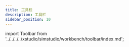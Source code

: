 ```yaml
---
title: 工具栏
description: 工具栏
sidebar_position: 10
---
```


import Toolbar from '../../../../xstudio/simstudio/workbench/toolbar/index.md';

<Toolbar />